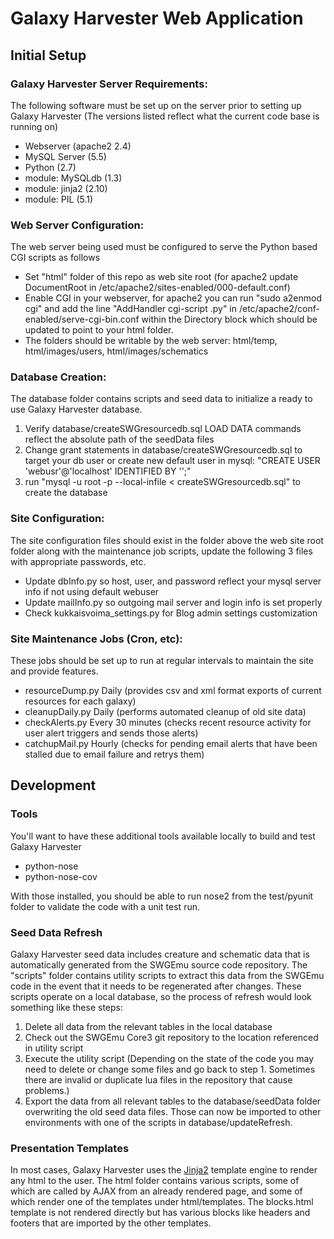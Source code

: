 # Galaxy Harvester Web Application

## Initial Setup

### Galaxy Harvester Server Requirements:
The following software must be set up on the server prior to setting up Galaxy Harvester (The versions listed reflect what the current code base is running on)

* Webserver (apache2 2.4)
* MySQL Server (5.5)
* Python (2.7)
 * module: MySQLdb (1.3)
 * module: jinja2 (2.10)
 * module: PIL (5.1)

### Web Server Configuration:
The web server being used must be configured to serve the Python based CGI scripts as follows

* Set "html" folder of this repo as web site root (for apache2 update DocumentRoot in /etc/apache2/sites-enabled/000-default.conf)
* Enable CGI in your webserver, for apache2 you can run "sudo a2enmod cgi" and add the line "AddHandler cgi-script .py" in /etc/apache2/conf-enabled/serve-cgi-bin.conf within the Directory block which should be updated to point to your html folder.
* The folders should be writable by the web server: html/temp, html/images/users, html/images/schematics


### Database Creation:
The database folder contains scripts and seed data to initialize a ready to use Galaxy Harvester database.

1. Verify database/createSWGresourcedb.sql LOAD DATA commands reflect the absolute path of the seedData files
2. Change grant statements in database/createSWGresourcedb.sql to target your db user or create new default user in mysql: "CREATE USER 'webusr'@'localhost' IDENTIFIED BY '';"
2. run "mysql -u root -p --local-infile < createSWGresourcedb.sql" to create the database

### Site Configuration:
The site configuration files should exist in the folder above the web site root folder along with the maintenance job scripts, update the following 3 files with appropriate passwords, etc.

* Update dbInfo.py so host, user, and password reflect your mysql server info if not using default webuser
* Update mailInfo.py so outgoing mail server and login info is set properly
* Check kukkaisvoima_settings.py for Blog admin settings customization


### Site Maintenance Jobs (Cron, etc):
These jobs should be set up to run at regular intervals to maintain the site and provide features.

* resourceDump.py Daily (provides csv and xml format exports of current resources for each galaxy)
* cleanupDaily.py Daily (performs automated cleanup of old site data)
* checkAlerts.py Every 30 minutes (checks recent resource activity for user alert triggers and sends those alerts)
* catchupMail.py Hourly (checks for pending email alerts that have been stalled due to email failure and retrys them)

## Development

### Tools
You'll want to have these additional tools available locally to build and test Galaxy Harvester

* python-nose
* python-nose-cov

With those installed, you should be able to run nose2 from the test/pyunit folder to validate the code with a unit test run.

### Seed Data Refresh
Galaxy Harvester seed data includes creature and schematic data that is automatically generated from the SWGEmu source code repository.  The "scripts" folder contains utility scripts to extract this data from the SWGEmu code in the event that it needs to be regenerated after changes.  These scripts operate on a local database, so the process of refresh would look something like these steps:

1. Delete all data from the relevant tables in the local database
2. Check out the SWGEmu Core3 git repository to the location referenced in utility script
3. Execute the utility script (Depending on the state of the code you may need to delete or change some files and go back to step 1.  Sometimes there are invalid or duplicate lua files in the repository that cause problems.)
4. Export the data from all relevant tables to the database/seedData folder overwriting the old seed data files.  Those can now be imported to other environments with one of the scripts in database/updateRefresh.

### Presentation Templates
In most cases, Galaxy Harvester uses the [Jinja2](http://jinja.pocoo.org/) template engine to render any html to the user.  The html folder contains various scripts, some of which are called by AJAX from an already rendered page, and some of which render one of the templates under html/templates.  The blocks.html template is not rendered directly but has various blocks like headers and footers that are imported by the other templates.

